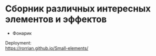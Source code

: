 # Сборник различных интересных элементов и эффектов

- Фонарик

Deployment:  
https://rorrian.github.io/Small-elements/
